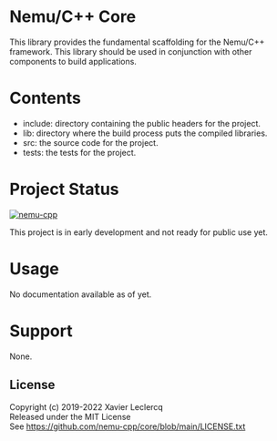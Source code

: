 # Nemu/C++ Core

This library provides the fundamental scaffolding for the Nemu/C++ framework. This library should be used in
conjunction with other components to build applications.

# Contents

- include: directory containing the public headers for the project.
- lib: directory where the build process puts the compiled libraries.
- src: the source code for the project.
- tests: the tests for the project.

# Project Status

[![nemu-cpp](https://circleci.com/gh/nemu-cpp/core.svg?style=shield)](https://circleci.com/gh/nemu-cpp/core)

This project is in early development and not ready for public use yet. 

# Usage

No documentation available as of yet.

# Support

None.

## License

Copyright (c) 2019-2022 Xavier Leclercq\
Released under the MIT License\
See https://github.com/nemu-cpp/core/blob/main/LICENSE.txt

